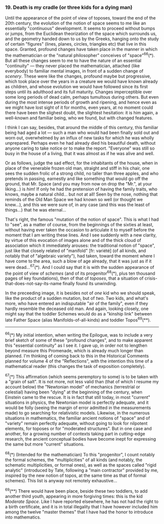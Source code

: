 ### 19. Death is my cradle (or three kids for a dying man)
Until the appearance of the point of view of toposes, toward the end of the 20th century, the evolution of the notion of space seems to me like an essentially "continuous" development. It seems to proceed without bumps or jumps, from the Euclidean theorization of the space which surrounds us, and the geometry handed down to us by the Greeks, hanging onto the study of certain "figures" (lines, planes, circles, triangles etc) that live in this space. Granted, profound changes have taken place in the manner in which the mathematician or the "natural philosopher" conceives of "space"<sup>66</sup>(&ast;). But all these changes seem to me to have the nature of an essential "continuity" &mdash; they never placed the mathematician, attached (like everybody) to familiar mental images, in front of a sudden change of _scenery_. These were like the changes, profound maybe but progressive, which took place over the years in a creature we would have known already as children, and whose evolution we would have followed since its first steps until its adulthood and its full maturity. Changes imperceptible over some long periods of dead calm, perhaps tumultous during others. But even during the most intense periods of growth and ripening, and hence even as we might have lost sight of it for months, even years, at no moment could there have been the slighest doubt, the slightest hesitation: it is him again, a well-known and familiar being, who we found, but with changed features.

I think I can say, besides, that around the middle of this century, this familiar being had aged a lot &mdash; such a man who would had been finally sold out and worn out, overwhelmed by an influx of new tasks for which he was wholly unprepared. Perhaps even he had already died his beautiful death, without anyone caring to take notice or to make the report. "Everyone" was still so busy in the house of a living, that it was almost as if he was alive and well.

Or as follows, judge the sad effect, for the inhabitants of the house, when in place of the venerable frozen old man, straight and stiff in his chair, one sees the sudden frolic of a strong child, no taller than three apples, and who pretends in passing, earnestly and like something that would go off the ground, that Mr. Space (and you may from now on drop the "Mr.", at your liking...) is _him_! If only he had the pretension of having the family traits, who knows, maybe a natural child... but not at all! Seen by the nose, nothing that reminds of the Old Man Space we had known so well (or thought we knew...), and this we were sure of, in any case (and this was the least of things...) that he was eternal...

That's right, the famous "mutation of the notion of space". This is what I had to "see", as a matter of course, from the beginnings of the sixties at least, without having ever taken the occasion to articulate it to myself before the moment that I am writing these lines. And I see suddenly with a new clarity, by virtue of this evocation of images alone and of the thick cloud of association which it immediately arouses: the traditional notion of "space", just like that closely related of "manifold" [fr: variété] (of all kinds, and notably that of "algebraic variety"), had taken, toward the moment where I have come to the area, such a blow of age already, that it was just as if it were dead...<sup>67</sup>(&ast;). And I could say that it is with the sudden appearance of the point of view of _schemes_ (and of its progenitor<sup>68</sup>(&ast;), plus ten thousand pages of key foundations), then of that of _toposes_, that a situation of crisis-that-does-not-say-its-name finally found its unwinding.

In the preceeding image, it is besides not of _one_ kid who we should speak, like the product of a sudden mutation, but of _two_. Two kids, and what's more, who have entered an indisputable "air of the family", even if they hardly resemble the deceased old man. And again, looking closely, one might say that the toddler Schemes would do as a "kinship link" between late Father Space (alias Manifolds-of-all-kinds) and toddler Topos<sup>69</sup>(&ast;&ast;).

---

<sup>66</sup>(&ast;) My initial intention, when writing the Epilogue, was to include a very brief sketch of some of these "profound changes", and to make apparent this "essential continuity" as I see it. I gave up, in order not to lengthen beyond measure this Promenade, which is already much longer than planned. I'm thinking of coming back to this in the Historical Comments planned for volume 4 of the "Reflections", with the intention this time of a mathematical reader (this changes the task of exposition completely).

<sup>67</sup>(&ast;) This affirmation (which seems peremptory to some) is to be taken with a "grain of salt". It is not more, not less valid than (that of which I resume my account below) the "Newtonian model" of mechanics (terrestrial or celestial) having been "dying" at the beginning of the century, when Einstein came to the rescue. It is in fact that still today, in most "current" situations in physics, the Newtonian model is perfectly adequate, and it would be folly (seeing the margin of error admitted in the measurements made) to go searching for relativistic models. Likewise, in the numerous situations in mathematics, the familiar ancient notions of "space" and of "variety" remain perfectly adequate, without going to look for nilpotent elements, for toposes or for "moderated structures". But in one case and another, for a growing number of contexts taking part in cutting-edge research, the ancient conceptual bodies have become inept for expressing the same but more "current" situations.

<sup>68</sup>(&ast;) (Intended for the mathematician) To this "progenitor", I count notably the formal schemes, the "multiplicities" of all kinds (and notably, the schematic multiplicities, or formal ones), as well as the spaces called "rigid analytic" (introduced by Tate, following a "main contractor" provided by me, inspired by the new notion of topos, at the same time as that of formal schemes). This list is anyway not remotely exhaustive...

<sup>69</sup>(&ast;&ast;) There would have been place, beside these two toddlers, to add another third youth, appearing in more forgiving times: this is the kid _Moderate Space_. Like I have reported elsewhere, he has not had the right to a birth certificate, and it is in total illegality that I have however included him among the twelve "master themes" that I have had the honor to introduce into mathematics.
